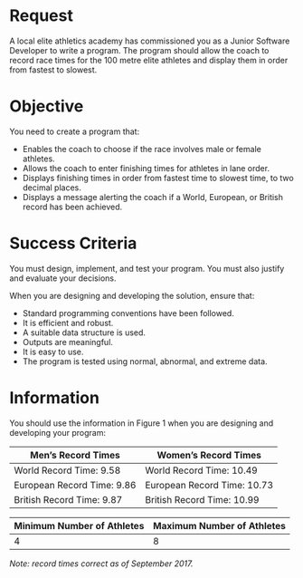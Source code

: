 # Request

A local elite athletics academy has commissioned you as a Junior Software Developer to write a program. The program should allow the coach to record race times for the 100 metre elite athletes and display them in order from fastest to slowest.

# Objective

You need to create a program that:

- Enables the coach to choose if the race involves male or female athletes.
- Allows the coach to enter finishing times for athletes in lane order.
- Displays finishing times in order from fastest time to slowest time, to two decimal places.
- Displays a message alerting the coach if a World, European, or British record has been achieved.

# Success Criteria

You must design, implement, and test your program. You must also justify and evaluate your decisions.

When you are designing and developing the solution, ensure that:

- Standard programming conventions have been followed.
- It is efficient and robust.
- A suitable data structure is used.
- Outputs are meaningful.
- It is easy to use.
- The program is tested using normal, abnormal, and extreme data.

# Information

You should use the information in Figure 1 when you are designing and developing your program:

| Men’s Record Times        | Women’s Record Times      |
|---------------------------|---------------------------|
| World Record Time: 9.58    | World Record Time: 10.49  |
| European Record Time: 9.86 | European Record Time: 10.73|
| British Record Time: 9.87  | British Record Time: 10.99 |

| Minimum Number of Athletes | Maximum Number of Athletes |
|----------------------------|----------------------------|
| 4                          | 8                          |

*Note: record times correct as of September 2017.*


